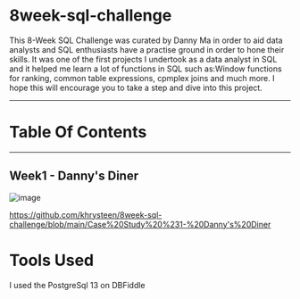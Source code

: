 # 8week-sql-challenge
This 8-Week SQL Challenge was curated by Danny Ma in order to aid data analysts and SQL enthusiasts have a practise ground in order to hone their skills. It was one of the first projects I undertook as a data analyst in SQL and it helped me learn a lot of functions in SQL such as:Window functions for ranking, common table expressions, cpmplex joins and much more. I hope this will encourage you to take a step and dive into this project.

---
# Table Of Contents
---
## Week1 - Danny's Diner
![image](https://github.com/khrysteen/8week-sql-challenge/assets/114884411/fd651868-385a-4eff-99d2-7c3158fffcff)


https://github.com/khrysteen/8week-sql-challenge/blob/main/Case%20Study%20%231-%20Danny's%20Diner
# Tools Used
I used the PostgreSql 13 on DBFiddle
